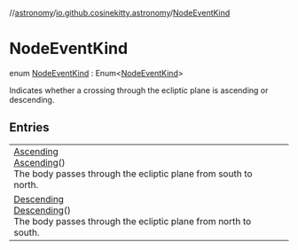//[astronomy](../../../index.md)/[io.github.cosinekitty.astronomy](../index.md)/[NodeEventKind](index.md)

# NodeEventKind

enum [NodeEventKind](index.md) : Enum&lt;[NodeEventKind](index.md)&gt; 

Indicates whether a crossing through the ecliptic plane is ascending or descending.

## Entries

| | |
|---|---|
| [Ascending](-ascending/index.md)<br>[Ascending](-ascending/index.md)()<br>The body passes through the ecliptic plane from south to north. |
| [Descending](-descending/index.md)<br>[Descending](-descending/index.md)()<br>The body passes through the ecliptic plane from north to south. |

